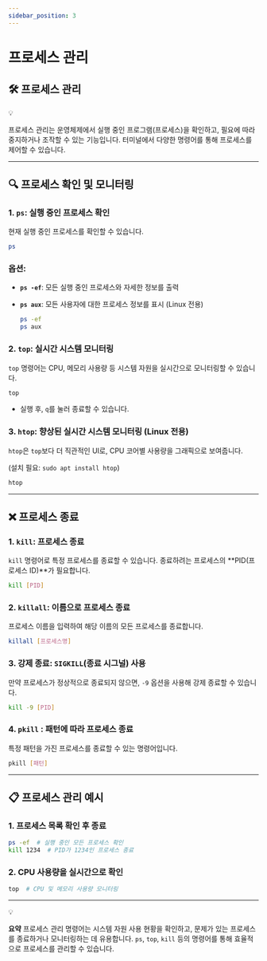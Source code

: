 ```yaml
---
sidebar_position: 3
---
```


# 프로세스 관리

## 🛠 프로세스 관리

<aside>
💡

프로세스 관리는 운영체제에서 실행 중인 프로그램(프로세스)을 확인하고, 필요에 따라 중지하거나 조작할 수 있는 기능입니다. 터미널에서 다양한 명령어를 통해 프로세스를 제어할 수 있습니다.

</aside>

---

## 🔍 프로세스 확인 및 모니터링

### 1. **`ps`**: 실행 중인 프로세스 확인

현재 실행 중인 프로세스를 확인할 수 있습니다.

```bash
ps
```

### 옵션:

- **`ps -ef`**: 모든 실행 중인 프로세스와 자세한 정보를 출력
- **`ps aux`**: 모든 사용자에 대한 프로세스 정보를 표시 (Linux 전용)
    
    ```bash
    ps -ef
    ps aux
    ```
    

### 2. **`top`**: 실시간 시스템 모니터링

`top` 명령어는 CPU, 메모리 사용량 등 시스템 자원을 실시간으로 모니터링할 수 있습니다.

```bash
top
```

- 실행 후, `q`를 눌러 종료할 수 있습니다.

### 3. **`htop`**: 향상된 실시간 시스템 모니터링 (Linux 전용)

`htop`은 `top`보다 더 직관적인 UI로, CPU 코어별 사용량을 그래픽으로 보여줍니다.

(설치 필요: `sudo apt install htop`)

```bash
htop
```

---

## ❌ 프로세스 종료

### 1. **`kill`**: 프로세스 종료

`kill` 명령어로 특정 프로세스를 종료할 수 있습니다. 종료하려는 프로세스의 **PID(프로세스 ID)**가 필요합니다.

```bash
kill [PID]
```

### 2. **`killall`**: 이름으로 프로세스 종료

프로세스 이름을 입력하여 해당 이름의 모든 프로세스를 종료합니다.

```bash
killall [프로세스명]
```

### 3. **강제 종료**: `SIGKILL`(종료 시그널) 사용

만약 프로세스가 정상적으로 종료되지 않으면, `-9` 옵션을 사용해 강제 종료할 수 있습니다.

```bash
kill -9 [PID]
```

### 4. `pkill` : 패턴에 따라 프로세스 종료

특정 패턴을 가진 프로세스를 종료할 수 있는 명령어입니다.

```bash
pkill [패턴]
```

---

## 📋 프로세스 관리 예시

### 1. 프로세스 목록 확인 후 종료

```bash
ps -ef  # 실행 중인 모든 프로세스 확인
kill 1234  # PID가 1234인 프로세스 종료
```

### 2. CPU 사용량을 실시간으로 확인

```bash
top  # CPU 및 메모리 사용량 모니터링
```

---

<aside>
💡

**요약**
프로세스 관리 명령어는 시스템 자원 사용 현황을 확인하고, 문제가 있는 프로세스를 종료하거나 모니터링하는 데 유용합니다. `ps`, `top`, `kill` 등의 명령어를 통해 효율적으로 프로세스를 관리할 수 있습니다.

</aside>